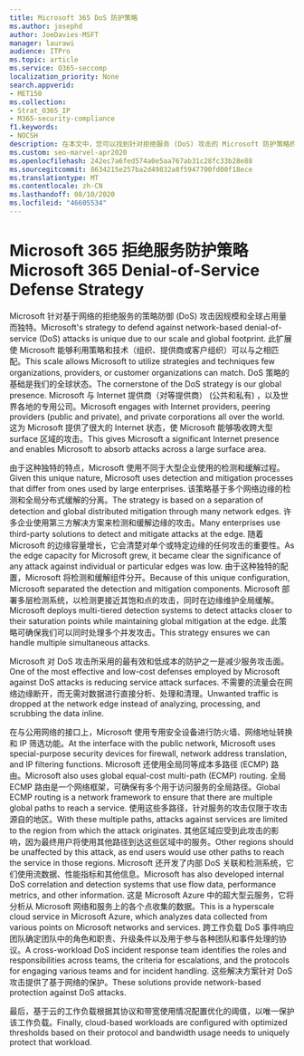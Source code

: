 ```yaml
---
title: Microsoft 365 DoS 防护策略
ms.author: josephd
author: JoeDavies-MSFT
manager: laurawi
audience: ITPro
ms.topic: article
ms.service: O365-seccomp
localization_priority: None
search.appverid:
- MET150
ms.collection:
- Strat_O365_IP
- M365-security-compliance
f1.keywords:
- NOCSH
description: 在本文中，您可以找到针对拒绝服务 (DoS) 攻击的 Microsoft 防护策略的概述。
ms.custom: seo-marvel-apr2020
ms.openlocfilehash: 242ec7a6fed574a0e5aa767ab31c28fc33b28e88
ms.sourcegitcommit: 8634215e257ba2d49832a8f5947700fd00f18ece
ms.translationtype: MT
ms.contentlocale: zh-CN
ms.lasthandoff: 08/10/2020
ms.locfileid: "46605534"
---
```

# <a name="microsoft-365-denial-of-service-defense-strategy"></a><span data-ttu-id="74922-103">Microsoft 365 拒绝服务防护策略</span><span class="sxs-lookup"><span data-stu-id="74922-103">Microsoft 365 Denial-of-Service Defense Strategy</span></span>

<span data-ttu-id="74922-104">Microsoft 针对基于网络的拒绝服务的策略防御 (DoS) 攻击因规模和全球占用量而独特。</span><span class="sxs-lookup"><span data-stu-id="74922-104">Microsoft's strategy to defend against network-based denial-of-service (DoS) attacks is unique due to our scale and global footprint.</span></span> <span data-ttu-id="74922-105">此扩展使 Microsoft 能够利用策略和技术（组织、提供商或客户组织）可以与之相匹配。</span><span class="sxs-lookup"><span data-stu-id="74922-105">This scale allows Microsoft to utilize strategies and techniques few organizations, providers, or customer organizations can match.</span></span> <span data-ttu-id="74922-106">DoS 策略的基础是我们的全球状态。</span><span class="sxs-lookup"><span data-stu-id="74922-106">The cornerstone of the DoS strategy is our global presence.</span></span> <span data-ttu-id="74922-107">Microsoft 与 Internet 提供商（对等提供商） (公共和私有) ，以及世界各地的专用公司。</span><span class="sxs-lookup"><span data-stu-id="74922-107">Microsoft engages with Internet providers, peering providers (public and private), and private corporations all over the world.</span></span> <span data-ttu-id="74922-108">这为 Microsoft 提供了很大的 Internet 状态，使 Microsoft 能够吸收跨大型 surface 区域的攻击。</span><span class="sxs-lookup"><span data-stu-id="74922-108">This gives Microsoft a significant Internet presence and enables Microsoft to absorb attacks across a large surface area.</span></span>

<span data-ttu-id="74922-109">由于这种独特的特点，Microsoft 使用不同于大型企业使用的检测和缓解过程。</span><span class="sxs-lookup"><span data-stu-id="74922-109">Given this unique nature, Microsoft uses detection and mitigation processes that differ from ones used by large enterprises.</span></span> <span data-ttu-id="74922-110">该策略基于多个网络边缘的检测和全局分布式缓解的分离。</span><span class="sxs-lookup"><span data-stu-id="74922-110">The strategy is based on a separation of detection and global distributed mitigation through many network edges.</span></span> <span data-ttu-id="74922-111">许多企业使用第三方解决方案来检测和缓解边缘的攻击。</span><span class="sxs-lookup"><span data-stu-id="74922-111">Many enterprises use third-party solutions to detect and mitigate attacks at the edge.</span></span> <span data-ttu-id="74922-112">随着 Microsoft 的边缘容量增长，它会清楚对单个或特定边缘的任何攻击的重要性。</span><span class="sxs-lookup"><span data-stu-id="74922-112">As the edge capacity for Microsoft grew, it became clear the significance of any attack against individual or particular edges was low.</span></span> <span data-ttu-id="74922-113">由于这种独特的配置，Microsoft 将检测和缓解组件分开。</span><span class="sxs-lookup"><span data-stu-id="74922-113">Because of this unique configuration, Microsoft separated the detection and mitigation components.</span></span> <span data-ttu-id="74922-114">Microsoft 部署多层检测系统，以检测更接近其饱和点的攻击，同时在边缘维护全局缓解。</span><span class="sxs-lookup"><span data-stu-id="74922-114">Microsoft deploys multi-tiered detection systems to detect attacks closer to their saturation points while maintaining global mitigation at the edge.</span></span> <span data-ttu-id="74922-115">此策略可确保我们可以同时处理多个并发攻击。</span><span class="sxs-lookup"><span data-stu-id="74922-115">This strategy ensures we can handle multiple simultaneous attacks.</span></span>

<span data-ttu-id="74922-116">Microsoft 对 DoS 攻击所采用的最有效和低成本的防护之一是减少服务攻击面。</span><span class="sxs-lookup"><span data-stu-id="74922-116">One of the most effective and low-cost defenses employed by Microsoft against DoS attacks is reducing service attack surfaces.</span></span> <span data-ttu-id="74922-117">不需要的流量会在网络边缘断开，而无需对数据进行直接分析、处理和清理。</span><span class="sxs-lookup"><span data-stu-id="74922-117">Unwanted traffic is dropped at the network edge instead of analyzing, processing, and scrubbing the data inline.</span></span>

<span data-ttu-id="74922-118">在与公用网络的接口上，Microsoft 使用专用安全设备进行防火墙、网络地址转换和 IP 筛选功能。</span><span class="sxs-lookup"><span data-stu-id="74922-118">At the interface with the public network, Microsoft uses special-purpose security devices for firewall, network address translation, and IP filtering functions.</span></span> <span data-ttu-id="74922-119">Microsoft 还使用全局同等成本多路径 (ECMP) 路由。</span><span class="sxs-lookup"><span data-stu-id="74922-119">Microsoft also uses global equal-cost multi-path (ECMP) routing.</span></span> <span data-ttu-id="74922-120">全局 ECMP 路由是一个网络框架，可确保有多个用于访问服务的全局路径。</span><span class="sxs-lookup"><span data-stu-id="74922-120">Global ECMP routing is a network framework to ensure that there are multiple global paths to reach a service.</span></span> <span data-ttu-id="74922-121">使用这些多路径，针对服务的攻击仅限于攻击源自的地区。</span><span class="sxs-lookup"><span data-stu-id="74922-121">With these multiple paths, attacks against services are limited to the region from which the attack originates.</span></span> <span data-ttu-id="74922-122">其他区域应受到此攻击的影响，因为最终用户将使用其他路径到达这些区域中的服务。</span><span class="sxs-lookup"><span data-stu-id="74922-122">Other regions should be unaffected by this attack, as end users would use other paths to reach the service in those regions.</span></span> <span data-ttu-id="74922-123">Microsoft 还开发了内部 DoS 关联和检测系统，它们使用流数据、性能指标和其他信息。</span><span class="sxs-lookup"><span data-stu-id="74922-123">Microsoft has also developed internal DoS correlation and detection systems that use flow data, performance metrics, and other information.</span></span> <span data-ttu-id="74922-124">这是 Microsoft Azure 中的超大型云服务，它将分析从 Microsoft 网络和服务上的各个点收集的数据。</span><span class="sxs-lookup"><span data-stu-id="74922-124">This is a hyperscale cloud service in Microsoft Azure, which analyzes data collected from various points on Microsoft networks and services.</span></span> <span data-ttu-id="74922-125">跨工作负载 DoS 事件响应团队确定团队中的角色和职责、升级条件以及用于参与各种团队和事件处理的协议。</span><span class="sxs-lookup"><span data-stu-id="74922-125">A cross-workload DoS incident response team identifies the roles and responsibilities across teams, the criteria for escalations, and the protocols for engaging various teams and for incident handling.</span></span> <span data-ttu-id="74922-126">这些解决方案针对 DoS 攻击提供了基于网络的保护。</span><span class="sxs-lookup"><span data-stu-id="74922-126">These solutions provide network-based protection against DoS attacks.</span></span>

<span data-ttu-id="74922-127">最后，基于云的工作负载根据其协议和带宽使用情况配置优化的阈值，以唯一保护该工作负载。</span><span class="sxs-lookup"><span data-stu-id="74922-127">Finally, cloud-based workloads are configured with optimized thresholds based on their protocol and bandwidth usage needs to uniquely protect that workload.</span></span>

